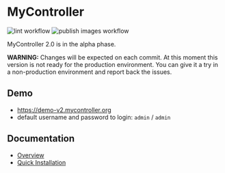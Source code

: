 # MyController
![lint workflow](https://github.com/mycontroller-org/backend/actions/workflows/lint.yaml/badge.svg)
![publish images workflow](https://github.com/mycontroller-org/backend/actions/workflows/publish_images.yaml/badge.svg)

MyController 2.0 is in the alpha phase.

**WARNING:** 
Changes will be expected on each commit.
At this moment this version is not ready for the production environment.
You can give it a try in a non-production environment and report back the issues.

## Demo
* https://demo-v2.mycontroller.org
* default username and password to login: `admin` / `admin`

## Documentation
* [Overview](https://v2.mycontroller.org/docs/overview/)
* [Quick Installation](https://v2.mycontroller.org/docs/quick-installation/)
